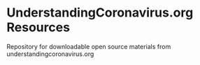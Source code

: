 # UnderstandingCoronavirus.org Resources

Repository for downloadable open source materials from understandingcoronavirus.org
